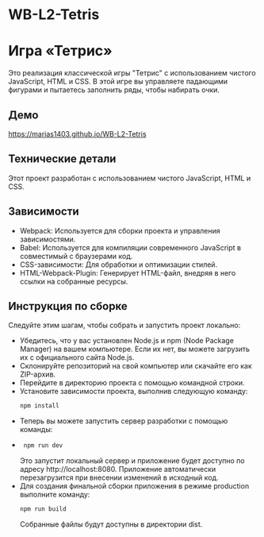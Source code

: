 # WB-L2-Tetris
# Игра «Тетрис»
Это реализация классической игры "Тетрис" с использованием чистого JavaScript, HTML и CSS. В этой игре вы управляете падающими фигурами и пытаетесь заполнить ряды, чтобы набирать очки.
## Демо
https://marias1403.github.io/WB-L2-Tetris
## Технические детали
Этот проект разработан с использованием чистого JavaScript, HTML и CSS.
## Зависимости
* Webpack: Используется для сборки проекта и управления зависимостями.
* Babel: Используется для компиляции современного JavaScript в совместимый с браузерами код.
* CSS-зависимости: Для обработки и оптимизации стилей.
* HTML-Webpack-Plugin: Генерирует HTML-файл, внедряя в него ссылки на собранные ресурсы.

## Инструкция по сборке
Следуйте этим шагам, чтобы собрать и запустить проект локально:
* Убедитесь, что у вас установлен Node.js и npm (Node Package Manager) на вашем компьютере. Если их нет, вы можете загрузить их с официального сайта Node.js.
* Склонируйте репозиторий на свой компьютер или скачайте его как ZIP-архив.
* Перейдите в директорию проекта с помощью командной строки.
* Установите зависимости проекта, выполнив следующую команду:
   ```bash
   npm install
  ```
* Теперь вы можете запустить сервер разработки с помощью команды:
* ```bash
   npm run dev
   ```
  Это запустит локальный сервер и приложение будет доступно по адресу http://localhost:8080. Приложение автоматически перезагрузится при внесении изменений в исходный код.
* Для создания финальной сборки приложения в режиме production выполните команду:
   ```bash
   npm run build
   ```
  Собранные файлы будут доступны в директории dist.
